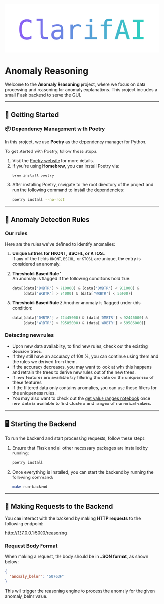 ![Anomaly Reasoning](assets/ClarifAI_logo.png)

# Anomaly Reasoning

Welcome to the **Anomaly Reasoning** project, where we focus on data processing and reasoning for anomaly explanations. This project includes a small Flask backend to serve the GUI.

---

## 🚀 Getting Started

### 📦 Dependency Management with Poetry
In this project, we use **Poetry** as the dependency manager for Python.

To get started with Poetry, follow these steps:

1. Visit the [Poetry website](https://python-poetry.org/) for more details.
2. If you're using **Homebrew**, you can install Poetry via:
    ```bash
    brew install poetry
    ```
3. After installing Poetry, navigate to the root directory of the project and run the following command to install the dependencies:
    ```bash
    poetry install --no-root
    ```

---

## 📜 Anomaly Detection Rules

### Our rules

Here are the rules we've defined to identify anomalies:

1. **Unique Entries for HKONT, BSCHL, or KTOSL**  
   If any of the fields `HKONT`, `BSCHL`, or `KTOSL` are unique, the entry is considered an anomaly.

2. **Threshold-Based Rule 1**  
   An anomaly is flagged if the following conditions hold true:
    ```python
    data[(data['DMBTR'] > 910000) & (data['DMBTR'] < 911000) & 
         (data['WRBTR'] > 54000) & (data['WRBTR'] < 55000)]
    ```

3. **Threshold-Based Rule 2**
   Another anomaly is flagged under this condition:
    ```python
    data[(data['DMBTR'] > 92445000) & (data['DMBTR'] < 92446000) & 
         (data['WRBTR'] > 59585000) & (data['WRBTR'] < 59586000)]
    ```

### Detecting new rules
- Upon new data availability, to find new rules, check out the existing decision trees. 
- If they still have an accuracy of 100 %, you can continue using them and the rules we derived from them.
- If the accuracy decreases, you may want to look at why this happens and retrain the trees to derive new rules out of the new trees.
- If new features are available try filtering the data on the uniqueness of these features.
- If the filtered data only contains anomalies, you can use these filters for the uniqueness rules.
- You may also want to check out the [get value ranges notebook](src/get_value_ranges.ipynb) once new data is available to find clusters and ranges of numerical values.

---

## 🖥️ Starting the Backend

To run the backend and start processing requests, follow these steps:

1. Ensure that Flask and all other necessary packages are installed by running:
    ```bash
    poetry install
    ```

2. Once everything is installed, you can start the backend by running the following command:
    ```bash
    make run-backend
    ```

---

## 📡 Making Requests to the Backend

You can interact with the backend by making **HTTP requests** to the following endpoint:

http://127.0.0.1:5000/reasoning


### Request Body Format
When making a request, the body should be in **JSON format**, as shown below:

```json
{
  "anomaly_belnr": "507636"
}
```

This will trigger the reasoning engine to process the anomaly for the given anomaly_belnr value.
